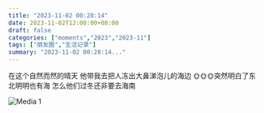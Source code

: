 ```yaml
---
title: "2023-11-02 00:28:14"
date: 2023-11-02T12:00:00+08:00
draft: false
categories: ["moments","2023","2023-11"]
tags: ["朋友圈","生活记录"]
summary: "2023-11-02 00:28:14..."
---
```


在这个自然而然的晴天 
​他带我去把人冻出大鼻涕泡儿的海边 
🌞🌞🌞
​突然明白了东北明明也有海 
​怎么他们过冬还非要去海南

![Media 1](/Moments/photos/2023-11-02/202311020028140.jpg)

